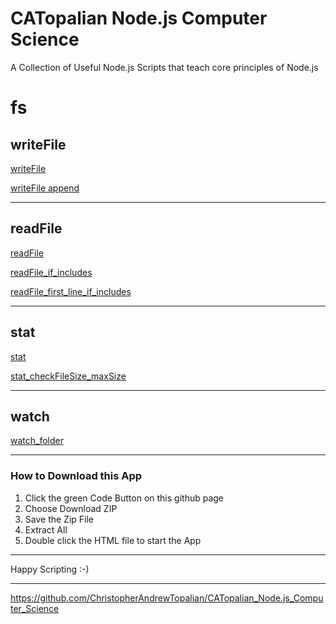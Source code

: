 # CATopalian Node.js Computer Science
A Collection of Useful Node.js Scripts that teach core principles of Node.js

# fs

## writeFile
[writeFile](src/js/fs/001_writeFile/001_writeFile/writeFile.js)

[writeFile append](src/js/fs/001_writeFile/002_writeFile_append/writeFile_append.js)

---

## readFile
[readFile](src/js/fs/002_readFile/001_readFile/readFile.js)

[readFile_if_includes](src/js/fs/002_readFile/002_readFile_if_includes/readFile_if_includes.js)

[readFile_first_line_if_includes](src/js/fs/002_readFile/003_readFile_first_line_if_includes/readFile_first_line_if_includes.js)

---

## stat
[stat](src/js/fs/003_stat/001_stat/stat.js)

[stat_checkFileSize_maxSize](src/js/fs/003_stat/002_stat_checkFileSize_maxSize/stat_checkFileSize_maxSize.js)

---

## watch
[watch_folder](src/js/fs/004_watch/001_watch_folder/watch_folder.js)

---

### How to Download this App
1. Click the green Code Button on this github page
2. Choose Download ZIP
3. Save the Zip File
4. Extract All
5. Double click the HTML file to start the App

---

Happy Scripting :-)

---

https://github.com/ChristopherAndrewTopalian/CATopalian_Node.js_Computer_Science